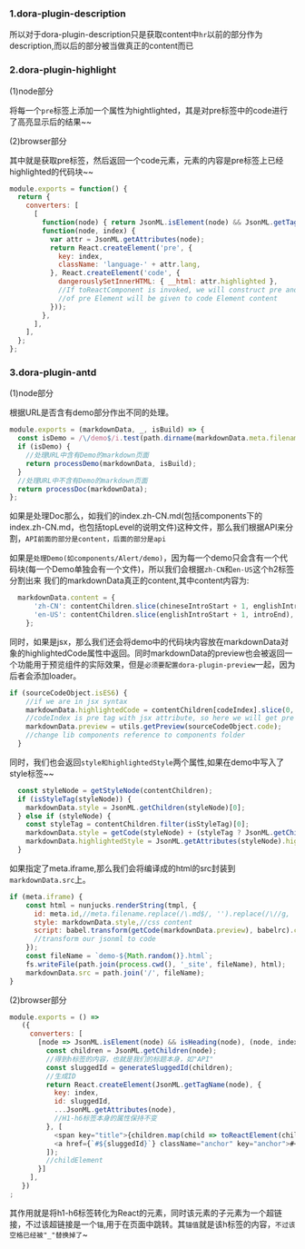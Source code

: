 ### 1.dora-plugin-description
所以对于dora-plugin-description只是获取content中`hr`以前的部分作为description,而以后的部分被当做真正的content而已

### 2.dora-plugin-highlight
(1)node部分

将每一个`pre`标签上添加一个属性为hightlighted，其是对pre标签中的code进行了高亮显示后的结果~~

(2)browser部分

其中就是获取pre标签，然后返回一个code元素，元素的内容是pre标签上已经highlighted的代码块~~
```js
module.exports = function() {
  return {
    converters: [
      [
        function(node) { return JsonML.isElement(node) && JsonML.getTagName(node) === 'pre'; },
        function(node, index) {
          var attr = JsonML.getAttributes(node);
          return React.createElement('pre', {
            key: index,
            className: 'language-' + attr.lang,
          }, React.createElement('code', {
            dangerouslySetInnerHTML: { __html: attr.highlighted },
            //If toReactComponent is invoked, we will construct pre and code Element, while attr of hightlighted
            //of pre Element will be given to code Element content
          }));
        },
      ],
    ],
  };
};
```

### 3.dora-plugin-antd

(1)node部分

根据URL是否含有demo部分作出不同的处理。
```js
module.exports = (markdownData, _, isBuild) => {
  const isDemo = /\/demo$/i.test(path.dirname(markdownData.meta.filename));
  if (isDemo) {
    //处理URL中含有Demo的markdown页面
    return processDemo(markdownData, isBuild);
  }
  //处理URL中不含有Demo的markdown页面
  return processDoc(markdownData);
};
```
如果是处理Doc那么，如我们的index.zh-CN.md(包括components下的index.zh-CN.md，也包括topLevel的说明文件)这种文件，那么我们根据API来分割，`API前面的部分是content，后面的部分是api`

如果是`处理Demo(如components/Alert/demo)`，因为每一个demo只会含有一个代码块(每一个Demo单独会有一个文件)，所以我们会根据`zh-CN`和`en-US`这个h2标签分割出来
我们的markdownData真正的content,其中content内容为:
```js
  markdownData.content = {
      'zh-CN': contentChildren.slice(chineseIntroStart + 1, englishIntroStart),
      'en-US': contentChildren.slice(englishIntroStart + 1, introEnd),
    };
```
同时，如果是jsx，那么我们还会将demo中的代码块内容放在markdownData对象的highlightedCode属性中返回。同时markdownData的preview也会被返回一个功能用于预览组件的实际效果，但是`必须要配置dora-plugin-preview`一起，因为后者会添加loader。
```js
if (sourceCodeObject.isES6) {
    //if we are in jsx syntax
    markdownData.highlightedCode = contentChildren[codeIndex].slice(0, 2);
    //codeIndex is pre tag with jsx attribute, so here we will get pre attribute and code tag
    markdownData.preview = utils.getPreview(sourceCodeObject.code);
    //change lib components reference to components folder
  }
```
同时，我们也会返回`style和highlightedStyle`两个属性,如果在demo中写入了style标签~~
```js
  const styleNode = getStyleNode(contentChildren);
  if (isStyleTag(styleNode)) {
    markdownData.style = JsonML.getChildren(styleNode)[0];
  } else if (styleNode) {
    const styleTag = contentChildren.filter(isStyleTag)[0];
    markdownData.style = getCode(styleNode) + (styleTag ? JsonML.getChildren(styleTag)[0] : '');
    markdownData.highlightedStyle = JsonML.getAttributes(styleNode).highlighted;
  }
```
如果指定了meta.iframe,那么我们会将编译成的html的src封装到`markdownData.src`上。
```js
if (meta.iframe) {
    const html = nunjucks.renderString(tmpl, {
      id: meta.id,//meta.filename.replace(/\.md$/, '').replace(/\//g, '-');
      style: markdownData.style,//css content
      script: babel.transform(getCode(markdownData.preview), babelrc).code,
      //transform our jsonml to code
    });
    const fileName = `demo-${Math.random()}.html`;
    fs.writeFile(path.join(process.cwd(), '_site', fileName), html);
    markdownData.src = path.join('/', fileName);
}
```

(2)browser部分
```js
module.exports = () =>
   ({
     converters: [
       [node => JsonML.isElement(node) && isHeading(node), (node, index) => {
         const children = JsonML.getChildren(node);
         //得到h标签的内容，也就是我们的标题本身，如"API"
         const sluggedId = generateSluggedId(children);
         //生成ID
         return React.createElement(JsonML.getTagName(node), {
           key: index,
           id: sluggedId,
           ...JsonML.getAttributes(node),
           //H1-h6标签本身的属性保持不变
         }, [
           <span key="title">{children.map(child => toReactElement(child))}</span>,
           <a href={`#${sluggedId}`} className="anchor" key="anchor">#</a>,
         ]);
         //childElement
       }]
     ],
   })
;
```
其作用就是将h1-h6标签转化为React的元素，同时该元素的子元素为一个超链接，不过该超链接是一个`锚`,用于在页面中跳转。其`锚值`就是该h标签的内容，`不过该空格已经被"_"替换掉了`~